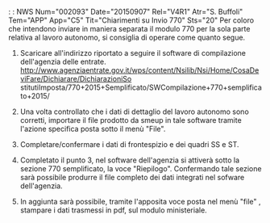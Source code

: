  :  : NWS Num="002093" Date="20150907" Rel="V4R1" Atr="S. Buffoli" Tem="APP" App="C5" Tit="Chiarimenti su Invio 770" Sts="20"
Per coloro che intendono inviare in maniera separata il modulo 770 per la sola parte relativa al lavoro autonomo, si consiglia di operare come quanto segue.

1. Scaricare all'indirizzo riportato a seguire il software di compilazione dell'agenzia delle
entrate.
http://www.agenziaentrate.gov.it/wps/content/Nsilib/Nsi/Home/CosaDeviFare/Dichiarare/DichiarazioniSo
stitutiImposta/770+2015+Semplificato/SWCompilazione+770+semplificato+2015/ 
2. Una volta controllato che i dati di dettaglio del lavoro autonomo sono corretti, importare il
file prodotto da smeup in tale software tramite l'azione specifica posta sotto il menù "File".

3. Completare/confermare i dati di frontespizio e dei quadri SS e ST.

4. Completato il punto 3, nel software dell'agenzia si attiverà sotto la sezione 770 semplificato,
la voce "Riepilogo". Confermando tale sezione sarà possibile produrre il file completo dei dati integrati nel sofware dell'agenzia.

5. In aggiunta  sarà possibile, tramite l'apposita voce posta nel menù "file" , stampare i dati
trasmessi in pdf, sul  modulo ministeriale.

